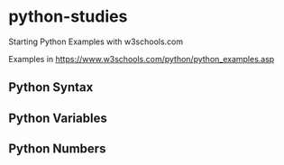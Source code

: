 # python-studies

Starting Python Examples with w3schools.com

Examples in https://www.w3schools.com/python/python_examples.asp

## Python Syntax

## Python Variables
## Python Numbers
